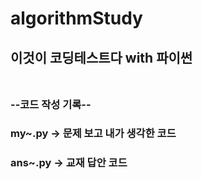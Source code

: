 # algorithmStudy
## 이것이 코딩테스트다 with 파이썬<br><br>
### --코드 작성 기록--<br>
### my~.py -> 문제 보고 내가 생각한 코드<br>
### ans~.py -> 교재 답안 코드<br>
